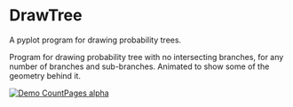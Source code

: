 # DrawTree
A pyplot program for drawing probability trees.

Program for drawing probability tree with no intersecting branches, for any number of branches and sub-branches.
Animated to show some of the geometry behind it.

[![Demo CountPages alpha](https://j.gifs.com/r0B6nk.gif)](https://www.youtube.com/watch?v=tyIMAtRVS4w&feature=youtu.be)

